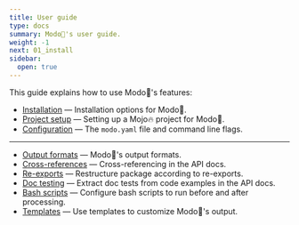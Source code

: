```yaml
---
title: User guide
type: docs
summary: Modo🧯's user guide.
weight: -1
next: 01_install
sidebar:
  open: true
---
```


This guide explains how to use Modo🧯's features:

- [Installation](01_install) &mdash; Installation options for Modo🧯.
- [Project setup](02_setup) &mdash; Setting up a Mojo🔥 project for Modo🧯.
- [Configuration](03_config) &mdash; The `modo.yaml` file and command line flags.

----

- [Output formats](formats) &mdash; Modo🧯's output formats.
- [Cross-references](cross-refs) &mdash; Cross-referencing in the API docs.
- [Re-exports](re-exports) &mdash; Restructure package according to re-exports.
- [Doc testing](doctests) &mdash; Extract doc tests from code examples in the API docs.
- [Bash scripts](scripts) &mdash; Configure bash scripts to run before and after processing.
- [Templates](templates) &mdash; Use templates to customize Modo🧯's output.